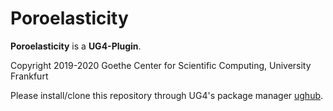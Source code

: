 # Poroelasticity #

**Poroelasticity** is a **UG4-Plugin**.

Copyright 2019-2020 Goethe Center for Scientific Computing, University Frankfurt

Please install/clone this repository through UG4's package manager
[ughub](https://github.com/UG4/ughub).
